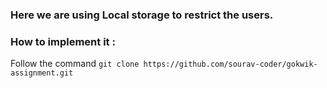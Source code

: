 
### Here we are using Local storage to restrict the users.

### How to implement it :
Follow the command `git clone https://github.com/sourav-coder/gokwik-assignment.git`

